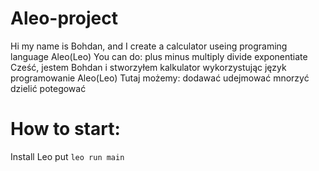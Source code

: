 # Aleo-project
Hi my name is Bohdan, and I create a calculator useing programing language Aleo(Leo)
You can do:
plus
minus
multiply
divide
exponentiate
Cześć, jestem Bohdan i stworzyłem kalkulator wykorzystując język programowanie Aleo(Leo)
Tutaj możemy:
dodawać
udejmować
mnorzyć
dzielić
potegować
# How to start:
Install Leo
put ``` leo run main ```


